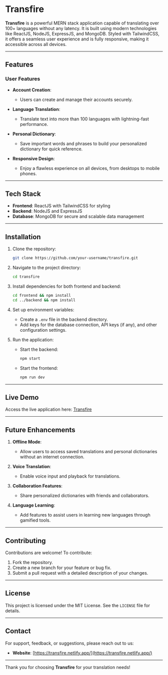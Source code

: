 # Transfire

**Transfire** is a powerful MERN stack application capable of translating over 100+ languages without any latency. It is built using modern technologies like ReactJS, NodeJS, ExpressJS, and MongoDB. Styled with TailwindCSS, it offers a seamless user experience and is fully responsive, making it accessible across all devices.

---

## Features

### User Features

- **Account Creation**:
  - Users can create and manage their accounts securely.

- **Language Translation**:
  - Translate text into more than 100 languages with lightning-fast performance.

- **Personal Dictionary**:
  - Save important words and phrases to build your personalized dictionary for quick reference.

- **Responsive Design**:
  - Enjoy a flawless experience on all devices, from desktops to mobile phones.

---

## Tech Stack

- **Frontend**: ReactJS with TailwindCSS for styling
- **Backend**: NodeJS and ExpressJS
- **Database**: MongoDB for secure and scalable data management

---

## Installation

1. Clone the repository:
   ```bash
   git clone https://github.com/your-username/transfire.git
   ```

2. Navigate to the project directory:
   ```bash
   cd transfire
   ```

3. Install dependencies for both frontend and backend:
   ```bash
   cd frontend && npm install
   cd ../backend && npm install
   ```

4. Set up environment variables:
   - Create a `.env` file in the backend directory.
   - Add keys for the database connection, API keys (if any), and other configuration settings.

5. Run the application:
   - Start the backend:
     ```bash
     npm start
     ```
   - Start the frontend:
     ```bash
     npm run dev
     ```

---

## Live Demo

Access the live application here: [Transfire](https://transfire.netlify.app/)

---

## Future Enhancements

1. **Offline Mode**:
   - Allow users to access saved translations and personal dictionaries without an internet connection.

2. **Voice Translation**:
   - Enable voice input and playback for translations.

3. **Collaboration Features**:
   - Share personalized dictionaries with friends and collaborators.

4. **Language Learning**:
   - Add features to assist users in learning new languages through gamified tools.

---

## Contributing

Contributions are welcome! To contribute:
1. Fork the repository.
2. Create a new branch for your feature or bug fix.
3. Submit a pull request with a detailed description of your changes.

---

## License

This project is licensed under the MIT License. See the `LICENSE` file for details.

---

## Contact

For support, feedback, or suggestions, please reach out to us:
- **Website**: [https://transfire.netlify.app/](https://transfire.netlify.app/)

---

Thank you for choosing **Transfire** for your translation needs!

